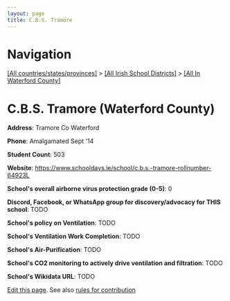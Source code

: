```yaml
---
layout: page
title: C.B.S. Tramore
---
```

# Navigation

[[All countries/states/provinces]](../../..) > [[All Irish School Districts]](../..) > [[All In Waterford County]](..)

# C.B.S. Tramore (Waterford County)

**Address**: Tramore Co Waterford

**Phone**: Amalgamated Sept '14

**Student Count**: 503

**Website**: <https://www.schooldays.ie/school/c.b.s.-tramore-rollnumber-64923L>

**School's overall airborne virus protection grade (0-5)**: 0

**Discord, Facebook, or WhatsApp group for discovery/advocacy for THIS school**: TODO

**School's policy on Ventilation**: TODO

**School's Ventilation Work Completion**: TODO

**School's Air-Purification**: TODO

**School's CO2 monitoring to actively drive ventilation and filtration**: TODO

**School's Wikidata URL**: TODO


[Edit this page](https://github.com/ventilate-schools/Ireland/edit/main/./Waterford_County/C.B.S._Tramore.md). See also [rules for contribution](../../../contribution-rules/)